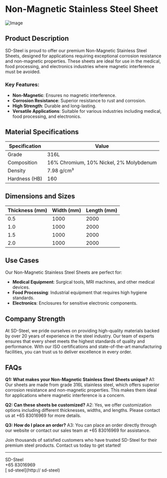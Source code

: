 # Non-Magnetic Stainless Steel Sheet

![Image](https://github.com/user-attachments/assets/2567258e-e124-4816-932d-1809bd27ef0b)

## Product Description

SD-Steel is proud to offer our premium Non-Magnetic Stainless Steel Sheets, designed for applications requiring exceptional corrosion resistance and non-magnetic properties. These sheets are ideal for use in the medical, food processing, and electronics industries where magnetic interference must be avoided.

### Key Features:
- **Non-Magnetic**: Ensures no magnetic interference.
- **Corrosion Resistance**: Superior resistance to rust and corrosion.
- **High Strength**: Durable and long-lasting.
- **Versatile Applications**: Suitable for various industries including medical, food processing, and electronics.

## Material Specifications

| Specification | Value |
|---------------|-------|
| Grade         | 316L   |
| Composition   | 16% Chromium, 10% Nickel, 2% Molybdenum |
| Density       | 7.98 g/cm³ |
| Hardness (HB) | 160 |

## Dimensions and Sizes

| Thickness (mm) | Width (mm) | Length (mm) |
|----------------|------------|-------------|
| 0.5            | 1000       | 2000        |
| 1.0            | 1000       | 2000        |
| 1.5            | 1000       | 2000        |
| 2.0            | 1000       | 2000        |

## Use Cases

Our Non-Magnetic Stainless Steel Sheets are perfect for:
- **Medical Equipment**: Surgical tools, MRI machines, and other medical devices.
- **Food Processing**: Industrial equipment that requires high hygiene standards.
- **Electronics**: Enclosures for sensitive electronic components.

## Company Strength

At SD-Steel, we pride ourselves on providing high-quality materials backed by over 20 years of experience in the steel industry. Our team of experts ensures that every sheet meets the highest standards of quality and performance. With our ISO certifications and state-of-the-art manufacturing facilities, you can trust us to deliver excellence in every order.

## FAQs

**Q1: What makes your Non-Magnetic Stainless Steel Sheets unique?**
A1: Our sheets are made from grade 316L stainless steel, which offers superior corrosion resistance and non-magnetic properties. This makes them ideal for applications where magnetic interference is a concern.

**Q2: Can these sheets be customized?**
A2: Yes, we offer customization options including different thicknesses, widths, and lengths. Please contact us at +65 83016969 for more details.

**Q3: How do I place an order?**
A3: You can place an order directly through our website or contact our sales team at +65 83016969 for assistance.

Join thousands of satisfied customers who have trusted SD-Steel for their premium steel products. Contact us today to get started!

---

SD-Steel  
+65 83016969  
[ sd-steel](http:// sd-steel)